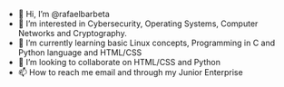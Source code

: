 - 👋 Hi, I’m @rafaelbarbeta
- 👀 I’m interested in Cybersecurity, Operating Systems, Computer Networks and Cryptography.
- 🌱 I’m currently learning basic Linux concepts, Programming in C and Python language and HTML/CSS
- 💞️ I’m looking to collaborate on HTML/CSS and Python
- 📫 How to reach me email and through my Junior Enterprise

<!---
rafaelbarbeta/rafaelbarbeta is a ✨ special ✨ repository because its `README.md` (this file) appears on your GitHub profile.
You can click the Preview link to take a look at your changes.
--->

